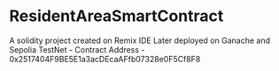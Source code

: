# ResidentAreaSmartContract
A solidity project created on Remix IDE
Later deployed on Ganache and Sepolia TestNet - Contract Address - 0x2517404F9BE5E1a3acDEcaAFfb07328e0F5Cf8F8
